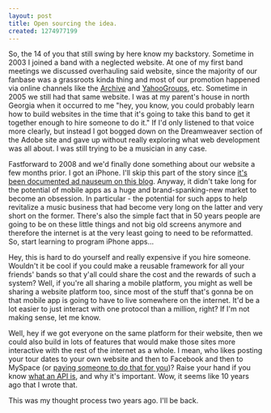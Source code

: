 ```yaml
--- 
layout: post
title: Open sourcing the idea.
created: 1274977199
---
```

So, the 14 of you that still swing by here know my backstory.  Sometime in 2003 I joined a band with a neglected website.  At one of my first band meetings we discussed overhauling said website, since the majority of our fanbase was a grassroots kinda thing and most of our promotion happened via online channels like the <a href="http://www.archive.org/search.php?query=collection:RailroadEarth">Archive</a> and <a href="http://launch.groups.yahoo.com/group/earthboard/">YahooGroups</a>, etc.  Sometime in 2005 we still had that same website.  I was at my parent's house in north Georgia when it occurred to me "hey, you know, you could probably learn how to build websites in the time that it's going to take this band to get it together enough to hire someone to do it."  If I'd only listened to that voice more clearly, but instead I got bogged down on the Dreamweaver section of the Adobe site and gave up without really exploring what web development was all about.  I was still trying to be a musician in any case.

Fastforward to 2008 and we'd finally done something about our website a few months prior.  I got an iPhone.  I'll skip this part of the story since <a href="http://ignoredbydinosaurs.com/category/iphone/">it's been documented ad nauseum on this blog</a>.  Anyway, it didn't take long for the potential of mobile apps as a huge and brand-spanking-new market to become an obsession.  In particular - the potential for such apps to help revitalize a music business that had become very long on the latter and very short on the former.  There's also the simple fact that in 50 years people are going to be on these little things and not big old screens anymore and therefore the internet is at the very least going to need to be reformatted.  So, start learning to program iPhone apps...

Hey, this is hard to do yourself and really expensive if you hire someone.  Wouldn't it be cool if you could make a reusable framework for all your friends' bands so that y'all could share the cost and the rewards of such a system?  Well, if you're all sharing a mobile platform, you might as well be sharing a website platform too, since most of the stuff that's gonna be on that mobile app is going to have to live somewhere on the internet.  It'd be a lot easier to just interact with one protocol than a million, right?  If I'm not making sense, let me know.

Well, hey if we got everyone on the same platform for their website, then we could also build in lots of features that would make those sites more interactive with the rest of the internet as a whole.  I mean, who likes posting your tour dates to your own website and then to Facebook and then to MySpace (or <a href="http://www.artistdata.com/us/">paying someone to do that for you</a>)?  Raise your hand if you know <a href="http://ignoredbydinosaurs.com/2009/04/chapter-4-api/">what an API is</a>, and why it's important.  Wow, it seems like 10 years ago that I wrote that.

This was my thought process two years ago.  I'll be back.
